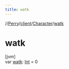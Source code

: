 ```yaml
---
title: watk
---
```

//[Perry](../../../index.html)/[client](../index.html)/[Character](index.html)/[watk](watk.html)



# watk



[jvm]\
var [watk](watk.html): [Int](https://kotlinlang.org/api/latest/jvm/stdlib/kotlin/-int/index.html) = 0




